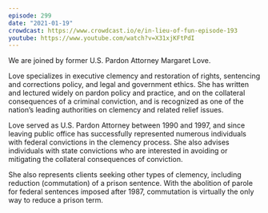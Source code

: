 ```yaml
---
episode: 299
date: "2021-01-19"
crowdcast: https://www.crowdcast.io/e/in-lieu-of-fun-episode-193
youtube: https://www.youtube.com/watch?v=X31xjKFtPdI
---
```

We are joined by former U.S. Pardon Attorney Margaret Love.

Love specializes in executive clemency and restoration of rights, sentencing
and corrections policy, and legal and government ethics. She has written and
lectured widely on pardon policy and practice, and on the collateral
consequences of a criminal conviction, and is recognized as one of the nation’s
leading authorities on clemency and related relief issues.

Love served as U.S. Pardon Attorney between 1990 and 1997, and since leaving
public office has successfully represented numerous individuals with federal
convictions in the clemency process. She also advises individuals with state
convictions who are interested in avoiding or mitigating the collateral
consequences of conviction.

She also represents clients seeking other types of clemency, including
reduction (commutation) of a prison sentence. With the abolition of parole for
federal sentences imposed after 1987, commutation is virtually the only way to
reduce a prison term.
